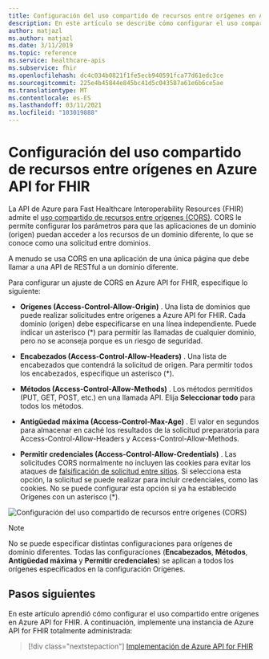 ```yaml
---
title: Configuración del uso compartido de recursos entre orígenes en Azure API for FHIR
description: En este artículo se describe cómo configurar el uso compartido de recursos entre orígenes en Azure API for FHIR.
author: matjazl
ms.author: matjazl
ms.date: 3/11/2019
ms.topic: reference
ms.service: healthcare-apis
ms.subservice: fhir
ms.openlocfilehash: dc4c034b0821f1fe5ecb940591fca77d61edc3ce
ms.sourcegitcommit: 225e4b45844e845bc41d5c043587a61e6b6ce5ae
ms.translationtype: MT
ms.contentlocale: es-ES
ms.lasthandoff: 03/11/2021
ms.locfileid: "103019888"
---
```

# <a name="configure-cross-origin-resource-sharing-in-azure-api-for-fhir"></a>Configuración del uso compartido de recursos entre orígenes en Azure API for FHIR

La API de Azure para Fast Healthcare Interoperability Resources (FHIR) admite el [uso compartido de recursos entre orígenes (CORS)](https://wikipedia.org/wiki/Cross-Origin_Resource_Sharing). CORS le permite configurar los parámetros para que las aplicaciones de un dominio (origen) puedan acceder a los recursos de un dominio diferente, lo que se conoce como una solicitud entre dominios.

A menudo se usa CORS en una aplicación de una única página que debe llamar a una API de RESTful a un dominio diferente.

Para configurar un ajuste de CORS en Azure API for FHIR, especifique lo siguiente:

- **Orígenes (Access-Control-Allow-Origin)** . Una lista de dominios que puede realizar solicitudes entre orígenes a Azure API for FHIR. Cada dominio (origen) debe especificarse en una línea independiente. Puede indicar un asterisco (*) para permitir las llamadas de cualquier dominio, pero no se aconseja porque es un riesgo de seguridad.

- **Encabezados (Access-Control-Allow-Headers)** . Una lista de encabezados que contendrá la solicitud de origen. Para permitir todos los encabezados, especifique un asterisco (*).

- **Métodos (Access-Control-Allow-Methods)** . Los métodos permitidos (PUT, GET, POST, etc.) en una llamada API. Elija **Seleccionar todo** para todos los métodos.

- **Antigüedad máxima (Access-Control-Max-Age)** . El valor en segundos para almacenar en caché los resultados de la solicitud preparatoria para Access-Control-Allow-Headers y Access-Control-Allow-Methods.

- **Permitir credenciales (Access-Control-Allow-Credentials)** . Las solicitudes CORS normalmente no incluyen las cookies para evitar los ataques de [falsificación de solicitud entre sitios](https://en.wikipedia.org/wiki/Cross-site_request_forgery). Si selecciona esta opción, la solicitud se puede realizar para incluir credenciales, como las cookies. No se puede configurar esta opción si ya ha establecido Orígenes con un asterisco (*).

![Configuración del uso compartido de recursos entre orígenes (CORS)](media/cors/cors.png)

>[!NOTE]
>No se puede especificar distintas configuraciones para orígenes de dominio diferentes. Todas las configuraciones (**Encabezados**, **Métodos**, **Antigüedad máxima** y **Permitir credenciales**) se aplican a todos los orígenes especificados en la configuración Orígenes.

## <a name="next-steps"></a>Pasos siguientes

En este artículo aprendió cómo configurar el uso compartido entre orígenes en Azure API for FHIR. A continuación, implemente una instancia de Azure API for FHIR totalmente administrada:
 
>[!div class="nextstepaction"]
>[Implementación de Azure API for FHIR](fhir-paas-portal-quickstart.md)
